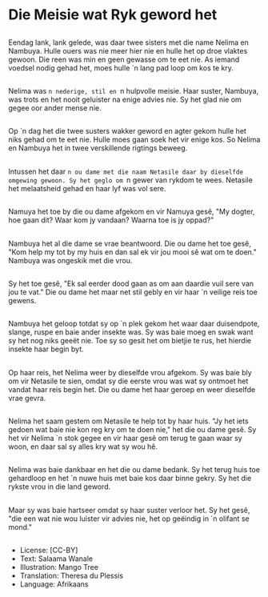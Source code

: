 # Die Meisie wat Ryk geword het

##
Eendag lank, lank gelede, was daar twee
sisters met die name Nelima en Nambuya.
Hulle ouers was nie meer hier nie en hulle het
op droe vlaktes gewoon.
Die reen was min en geen gewasse om te eet
nie. As iemand voedsel nodig gehad het, moes
hulle `n lang pad loop om kos te kry.

##
Nelima was `n nederige, stil en
`n hulpvolle meisie. Haar
suster, Nambuya, was trots en
het nooit geluister na enige
advies nie. Sy het glad nie om
gegee oor ander mense nie.

##
Op `n dag het die twee susters
wakker geword en agter gekom
hulle het niks gehad om te eet
nie.
Hulle moes gaan soek het vir
enige kos.
So Nelima en Nambuya het in
twee verskillende rigtings
beweeg.

##
Intussen het daar `n ou dame
met die naam Netasile daar by
dieselfde omgewing gewoon.
Sy het geglo om `n gewer van
rykdom te wees.
Netasile het melaatsheid gehad
en haar lyf was vol sere.

##
Namuya het toe by die ou dame
afgekom en vir Namuya gesê,
"My dogter, hoe gaan dit? Waar
kom jy vandaan? Waarna toe is
jy oppad?"

##
Nambuya het al die dame se
vrae beantwoord.
Die ou dame het toe gesê,
"Kom help my tot by my huis en
dan sal ek vir jou mooi sê wat
om te doen."
Nambuya was ongeskik met die
vrou.

##
Sy het toe gesê, "Ek sal eerder
dood gaan as om aan daardie
vuil sere van jou te vat."
Die ou dame het maar net stil
gebly en vir haar `n veilige reis
toe gewens.

##
Nambuya het geloop totdat sy
op `n plek gekom het waar daar
duisendpote, slange, ruspe en
baie ander insekte was.
Sy was baie moeg en swak
want sy het nog niks geeët nie.
Toe sy so gesit het om bietjie te
rus, het hierdie insekte haar
begin byt.

##
Op haar reis, het Nelima weer
by dieselfde vrou afgekom.
Sy was baie bly om vir Netasile
te sien, omdat sy die eerste
vrou was wat sy ontmoet het
vandat haar reis begin het.
Die ou dame het haar geroep
en weer dieselfde vrae gevra.

##
Nelima het saam gestem om
Netasile te help tot by haar
huis.
"Jy het iets gedoen wat baie nie
kon reg kry om te doen nie,"
het die ou dame gesê.
Sy het vir Nelima `n stok gegee
en vir haar gesê om terug te
gaan waar sy woon, en daar sal
sy alles kry wat sy wou hê.

##
Nelima was baie dankbaar en
het die ou dame bedank.
Sy het terug huis toe
gehardloop en het `n nuwe huis
met baie kos daar binne gekry.
Sy het die rykste vrou in die
land geword.

##
Maar sy was baie hartseer
omdat sy haar suster verloor
het.
Sy het gesê, "die een wat nie
wou luister vir advies nie, het
op geëindig in `n olifant se
mond."

##
* License: [CC-BY]
* Text: Salaama Wanale
* Illustration: Mango Tree
* Translation: Theresa du Plessis
* Language: Afrikaans
